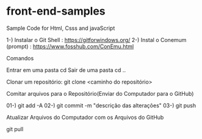 # front-end-samples
Sample Code for Html, Csss and javaScript

1-) Instalar o Git Shell : https://gitforwindows.org/
2-) Instal o Conemum (prompt) : https://www.fosshub.com/ConEmu.html

Comandos

Entrar em uma pasta cd <nome da pasta>
Sair de uma pasta cd ..

Clonar um repositório: git clone <caminho do repositório>

Comitar arquivos para o Repositório(Enviar do Computador para o GitHub)

01-) git add -A
02-) git commit -m "descrição das alterações"
03-) git push

Atualizar Arquivos do Computador com os Arquivos do GitHub

git pull


